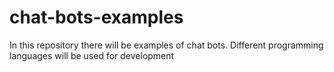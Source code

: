# chat-bots-examples
In this repository there will be examples of chat bots. Different programming languages ​​will be used for development

